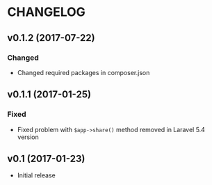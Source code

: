 # CHANGELOG

## v0.1.2 (2017-07-22)

### Changed
 - Changed required packages in composer.json

## v0.1.1 (2017-01-25)

### Fixed
 - Fixed problem with `$app->share()` method removed in Laravel 5.4 version

## v0.1 (2017-01-23)
 - Initial release
